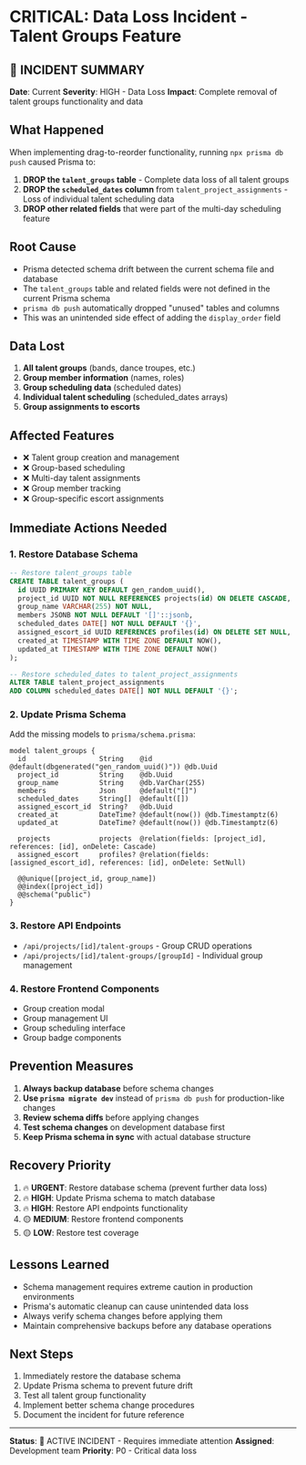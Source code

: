 # CRITICAL: Data Loss Incident - Talent Groups Feature

## 🚨 **INCIDENT SUMMARY**
**Date**: Current
**Severity**: HIGH - Data Loss
**Impact**: Complete removal of talent groups functionality and data

## **What Happened**
When implementing drag-to-reorder functionality, running `npx prisma db push` caused Prisma to:

1. **DROP the `talent_groups` table** - Complete data loss of all talent groups
2. **DROP the `scheduled_dates` column** from `talent_project_assignments` - Loss of individual talent scheduling data  
3. **DROP other related fields** that were part of the multi-day scheduling feature

## **Root Cause**
- Prisma detected schema drift between the current schema file and database
- The `talent_groups` table and related fields were not defined in the current Prisma schema
- `prisma db push` automatically dropped "unused" tables and columns
- This was an unintended side effect of adding the `display_order` field

## **Data Lost**
1. **All talent groups** (bands, dance troupes, etc.)
2. **Group member information** (names, roles)
3. **Group scheduling data** (scheduled dates)
4. **Individual talent scheduling** (scheduled_dates arrays)
5. **Group assignments to escorts**

## **Affected Features**
- ❌ Talent group creation and management
- ❌ Group-based scheduling
- ❌ Multi-day talent assignments
- ❌ Group member tracking
- ❌ Group-specific escort assignments

## **Immediate Actions Needed**

### 1. **Restore Database Schema**
```sql
-- Restore talent_groups table
CREATE TABLE talent_groups (
  id UUID PRIMARY KEY DEFAULT gen_random_uuid(),
  project_id UUID NOT NULL REFERENCES projects(id) ON DELETE CASCADE,
  group_name VARCHAR(255) NOT NULL,
  members JSONB NOT NULL DEFAULT '[]'::jsonb,
  scheduled_dates DATE[] NOT NULL DEFAULT '{}',
  assigned_escort_id UUID REFERENCES profiles(id) ON DELETE SET NULL,
  created_at TIMESTAMP WITH TIME ZONE DEFAULT NOW(),
  updated_at TIMESTAMP WITH TIME ZONE DEFAULT NOW()
);

-- Restore scheduled_dates to talent_project_assignments
ALTER TABLE talent_project_assignments 
ADD COLUMN scheduled_dates DATE[] NOT NULL DEFAULT '{}';
```

### 2. **Update Prisma Schema**
Add the missing models to `prisma/schema.prisma`:
```prisma
model talent_groups {
  id                  String    @id @default(dbgenerated("gen_random_uuid()")) @db.Uuid
  project_id          String    @db.Uuid
  group_name          String    @db.VarChar(255)
  members             Json      @default("[]")
  scheduled_dates     String[]  @default([])
  assigned_escort_id  String?   @db.Uuid
  created_at          DateTime? @default(now()) @db.Timestamptz(6)
  updated_at          DateTime? @default(now()) @db.Timestamptz(6)
  
  projects            projects  @relation(fields: [project_id], references: [id], onDelete: Cascade)
  assigned_escort     profiles? @relation(fields: [assigned_escort_id], references: [id], onDelete: SetNull)
  
  @@unique([project_id, group_name])
  @@index([project_id])
  @@schema("public")
}
```

### 3. **Restore API Endpoints**
- `/api/projects/[id]/talent-groups` - Group CRUD operations
- `/api/projects/[id]/talent-groups/[groupId]` - Individual group management

### 4. **Restore Frontend Components**
- Group creation modal
- Group management UI
- Group scheduling interface
- Group badge components

## **Prevention Measures**
1. **Always backup database** before schema changes
2. **Use `prisma migrate dev`** instead of `prisma db push` for production-like changes
3. **Review schema diffs** before applying changes
4. **Test schema changes** on development database first
5. **Keep Prisma schema in sync** with actual database structure

## **Recovery Priority**
1. 🔥 **URGENT**: Restore database schema (prevent further data loss)
2. 🔥 **HIGH**: Update Prisma schema to match database
3. 🔥 **HIGH**: Restore API endpoints functionality
4. 🟡 **MEDIUM**: Restore frontend components
5. 🟡 **LOW**: Restore test coverage

## **Lessons Learned**
- Schema management requires extreme caution in production environments
- Prisma's automatic cleanup can cause unintended data loss
- Always verify schema changes before applying them
- Maintain comprehensive backups before any database operations

## **Next Steps**
1. Immediately restore the database schema
2. Update Prisma schema to prevent future drift
3. Test all talent group functionality
4. Implement better schema change procedures
5. Document the incident for future reference

---
**Status**: 🚨 ACTIVE INCIDENT - Requires immediate attention
**Assigned**: Development team
**Priority**: P0 - Critical data loss